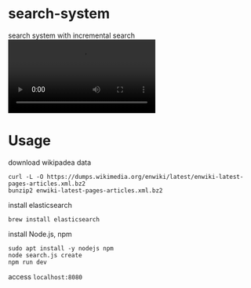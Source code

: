 # search-system
search system with incremental search
![サイト画像](https://raw.github.com/wiki/ao1neko/search-system/video/sample.mp4)  

# Usage
download wikipadea data  
```
curl -L -O https://dumps.wikimedia.org/enwiki/latest/enwiki-latest-pages-articles.xml.bz2   
bunzip2 enwiki-latest-pages-articles.xml.bz2
```

install elasticsearch  
```
brew install elasticsearch
```  

install Node.js, npm  
```
sudo apt install -y nodejs npm  
node search.js create  
npm run dev
```

access `localhost:8080`  
